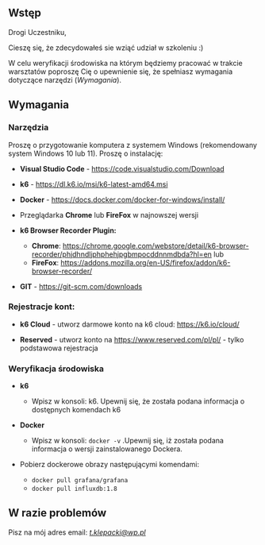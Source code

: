 ## Wstęp

 Drogi Uczestniku,

Cieszę się, że zdecydowałeś sie wziąć udział w szkoleniu :)

W celu weryfikacji środowiska na którym będziemy pracować w trakcie warsztatów poproszę Cię o upewnienie się, że spełniasz wymagania dotyczące narzędzi (*Wymagania*).

## Wymagania

### Narzędzia

Proszę o przygotowanie komputera z systemem Windows (rekomendowany system Windows 10 lub 11). Proszę o instalację:

- **Visual Studio Code** - https://code.visualstudio.com/Download

- **k6** - https://dl.k6.io/msi/k6-latest-amd64.msi

- **Docker** - https://docs.docker.com/docker-for-windows/install/

- Przeglądarka **Chrome** lub **FireFox** w najnowszej wersji

- **k6 Browser Recorder Plugin:**
	- **Chrome**: https://chrome.google.com/webstore/detail/k6-browser-recorder/phjdhndljphphehjpgbmpocddnnmdbda?hl=en
	lub
	- **FireFox**: https://addons.mozilla.org/en-US/firefox/addon/k6-browser-recorder/

- **GIT** - https://git-scm.com/downloads

### Rejestracje kont:

- **k6 Cloud** - utworz darmowe konto na k6 cloud: https://k6.io/cloud/

- **Reserved** - utworz konto na https://www.reserved.com/pl/pl/ - tylko podstawowa rejestracja

### Weryfikacja środowiska
- **k6**
	- Wpisz w konsoli: k6. Upewnij się, że została podana informacja o dostępnych komendach k6
- **Docker**
	- Wpisz w konsoli: `docker -v` .Upewnij się, iż została podana informacja o wersji zainstalowanego Dockera.
	
- Pobierz dockerowe obrazy następującymi komendami:
	- `docker pull grafana/grafana`
	- `docker pull influxdb:1.8`

## W razie problemów
Pisz na mój adres email: *t.klepacki@wp.pl*
